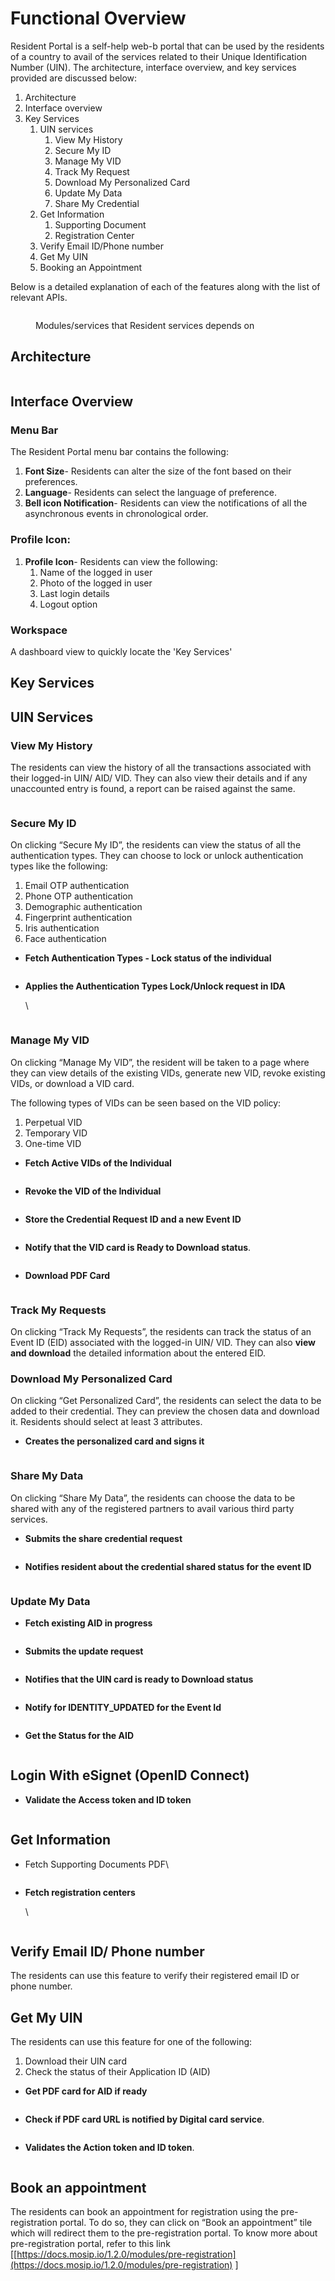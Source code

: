 # Functional Overview

Resident Portal is a self-help web-b portal that can be used by the residents of a country to avail of the services related to their Unique Identification Number (UIN). The architecture, interface overview, and key services provided are discussed below:

1. Architecture
2. Interface overview
3. Key Services
   1. UIN services
      1. View My History
      2. Secure My ID
      3. Manage My VID
      4. Track My Request
      5. Download My Personalized Card
      6. Update My Data
      7. Share My Credential
   2. Get Information
      1. Supporting Document
      2. Registration Center
   3. Verify Email ID/Phone number
   4. Get My UIN
   5. Booking an Appointment

Below is a detailed explanation of each of the features along with the list of relevant APIs.&#x20;

<figure><img src="../../../../.gitbook/assets/fo-1.png" alt=""><figcaption><p>Modules/services that Resident services depends on</p></figcaption></figure>

## Architecture

<figure><img src="../../../../.gitbook/assets/rp-architecture.png" alt=""><figcaption></figcaption></figure>

## Interface Overview

### Menu Bar

The Resident Portal menu bar contains the following:

1. **Font Size**- Residents can alter the size of the font based on their preferences.
2. **Language**- Residents can select the language of preference.
3. **Bell icon Notification**- Residents can view the notifications of all the asynchronous events in chronological order.

### **Profile Icon:**

1. **Profile Icon**- Residents can view the following:
   1. Name of the logged in user
   2. Photo of the logged in user
   3. Last login details
   4. Logout option

### Workspace

A dashboard view to quickly locate the 'Key Services'

## **Key Services**

## **UIN Services**

### **View My History**

The residents can view the history of all the transactions associated with their logged-in UIN/ AID/ VID. They can also view their details and if any unaccounted entry is found, a report can be raised against the same.



<figure><img src="../../../../.gitbook/assets/fo-2.jpeg" alt=""><figcaption></figcaption></figure>

### **Secure My ID**

On clicking “Secure My ID”, the residents can view the status of all the authentication types. They can choose to lock or unlock authentication types like the following:

1. Email OTP authentication
2. Phone OTP authentication
3. Demographic authentication
4. Fingerprint authentication
5. Iris authentication
6. Face authentication

*   **Fetch Authentication Types - Lock status of the individual**



    <figure><img src="../../../../.gitbook/assets/rp-9.jpeg" alt=""><figcaption></figcaption></figure>



*   **Applies the Authentication Types Lock/Unlock request in IDA**

    \


    <figure><img src="../../../../.gitbook/assets/rp-10.jpeg" alt=""><figcaption></figcaption></figure>

### **Manage My VID**

On clicking “Manage My VID”, the resident will be taken to a page where they can view details of the existing VIDs, generate new VID, revoke existing VIDs, or download a VID card.

The following types of VIDs can be seen based on the VID policy:

1. Perpetual VID
2. Temporary VID
3. One-time VID

* **Fetch Active VIDs of the Individual**

<figure><img src="../../../../.gitbook/assets/rp-4.jpeg" alt=""><figcaption></figcaption></figure>

* **Revoke the VID of the Individual**

<figure><img src="../../../../.gitbook/assets/rp-5.jpeg" alt=""><figcaption></figcaption></figure>

* **Store the Credential Request ID and a new Event ID**

<figure><img src="../../../../.gitbook/assets/rp-6.png" alt=""><figcaption></figcaption></figure>

* **Notify that the VID card is Ready to Download status**.

<figure><img src="../../../../.gitbook/assets/rp-7.png" alt=""><figcaption></figcaption></figure>



* **Download PDF Card**

<figure><img src="../../../../.gitbook/assets/rp-8.png" alt=""><figcaption></figcaption></figure>



### **Track My Requests**

On clicking “Track My Requests”, the residents can track the status of an Event ID (EID) associated with the logged-in UIN/ VID. They can also **view and download** the detailed information about the entered EID.

### **Download My Personalized Card**

On clicking “Get Personalized Card”, the residents can select the data to be added to their credential. They can preview the chosen data and download it. Residents should select at least 3 attributes.

* **Creates the personalized card and signs it**

<figure><img src="../../../../.gitbook/assets/rp-11.png" alt=""><figcaption></figcaption></figure>

### **Share My Data**

On clicking “Share My Data”, the residents can choose the data to be shared with any of the registered partners to avail various third party services.

* **Submits the share credential request**

<figure><img src="../../../../.gitbook/assets/rp-12.png" alt=""><figcaption></figcaption></figure>

* **Notifies resident about the credential shared status for the event ID**

<figure><img src="../../../../.gitbook/assets/rp-13.png" alt=""><figcaption></figcaption></figure>

### **Update My Data** 

* **Fetch existing AID in progress**

<figure><img src="../../../../.gitbook/assets/rp-14.png" alt=""><figcaption></figcaption></figure>

* **Submits the update request**

<figure><img src="../../../../.gitbook/assets/rp-15.png" alt=""><figcaption></figcaption></figure>

* **Notifies that the UIN card is ready to Download status**

<figure><img src="../../../../.gitbook/assets/rp-16.png" alt=""><figcaption></figcaption></figure>

* **Notify for IDENTITY\_UPDATED for the Event Id**

<figure><img src="../../../../.gitbook/assets/rp-17.png" alt=""><figcaption></figcaption></figure>

* **Get the Status for the AID**

<figure><img src="../../../../.gitbook/assets/rp-18.png" alt=""><figcaption></figcaption></figure>



## **Login With eSignet (OpenID Connect)**

* **Validate the Access token and ID token**

<figure><img src="../../../../.gitbook/assets/rp-21.png" alt=""><figcaption></figcaption></figure>

## **Get Information**

* Fetch Supporting Documents PDF\


<figure><img src="../../../../.gitbook/assets/rp-22.png" alt=""><figcaption></figcaption></figure>

*   **Fetch registration centers**

    \


    <figure><img src="../../../../.gitbook/assets/rp-23.png" alt=""><figcaption></figcaption></figure>

## &#x20;**Verify Email ID/ Phone number**

The residents can use this feature to verify their registered email ID or phone number.



## **Get My UIN**

The residents can use this feature for one of the following:

1. Download their UIN card
2. Check the status of their Application ID (AID)

* **Get PDF card for AID if ready**

<figure><img src="../../../../.gitbook/assets/rp-19.png" alt=""><figcaption></figcaption></figure>

* **Check if PDF card URL is notified by Digital card service**.

<figure><img src="../../../../.gitbook/assets/rp-20.png" alt=""><figcaption></figcaption></figure>

* **Validates the Action token and ID token**.&#x20;

<figure><img src="../../../../.gitbook/assets/rp-21.png" alt=""><figcaption></figcaption></figure>

## **Book an appointment**

The residents can book an appointment for registration using the pre-registration portal. To do so, they can click on “Book an appointment” tile which will redirect them to the pre-registration portal. To know more about pre-registration portal, refer to this link \[[https://docs.mosip.io/1.2.0/modules/pre-registration](https://docs.mosip.io/1.2.0/modules/pre-registration) ]

